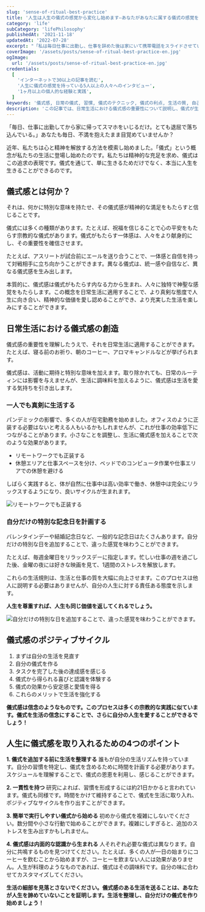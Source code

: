 ```yaml
---
slug: 'sense-of-ritual-best-practice'
title: '人生は人生の儀式の感覚から変化し始めます—あなたがあなたに属する儀式の感覚を構築するのを助けるために'
category: 'life'
subCategory: 'lifePhilosophy'
publishedAt: '2021-11-18'
updatedAt: '2022-07-28'
excerpt: "「私は毎日仕事に出勤し、仕事を辞めた後は家にいて携帯電話をスライドさせています。人生はとても退屈だと感じています。」これはあなたにとっても同じです。毎日目を覚ますと世界が疲れますか？近年、私たちは肉体、心、魂の表現を探求し始めました。儀式感覚という用語は私たちの生活にゆっくりと現れてきました。私たちは精神的な豊かさを追求し始めました。儀式感覚はこの精神を追求するパフォーマンスです。生き残るためだけでなく、生きるために生きるためです。"
coverImage: '/assets/posts/sense-of-ritual-best-practice-en.jpg'
ogImage:
  url: '/assets/posts/sense-of-ritual-best-practice-en.jpg'
credentials:
  [
    'インターネットで30以上の記事を読む',
    '人生に儀式の感覚を持っている5人以上の人々へのインタビュー',
    '1ヶ月以上の個人的な経験と実践',
  ]
keywords: '儀式感, 日常の儀式, 習慣, 儀式のテクニック, 儀式の利点, 生活の質, 自己改善, 精神的成長, 儀式の実践, 儀式の作成'
description: 'この記事では、日常生活における儀式感の重要性について説明し、儀式が生活の質と個人的な満足感を向上させる方法を詳しく述べています。読者が意味のある習慣を作るための実用的なテクニックを提供しています。'
---
```


「毎日、仕事に出勤してから家に帰ってスマホをいじるだけ。とても退屈で落ち込んでいる。」あなたも毎日、不満を抱えたまま目覚めていませんか？

近年、私たちは心と精神を解放する方法を模索し始めました。「儀式」という概念が私たちの生活に登場し始めたのです。私たちは精神的な充足を求め、儀式はこの追求の表現です。儀式を通じて、単に生きるためだけでなく、本当に人生を生きることができるのです。

## 儀式感とは何か？

それは、何かに特別な意味を持たせ、その儀式感が精神的な満足をもたらすと信じることです。

儀式には多くの種類があります。たとえば、祝福を信じることで心の平安をもたらす宗教的な儀式があります。儀式がもたらす一体感は、人々をより献身的にし、その重要性を確信させます。

たとえば、アスリートが試合前にエールを送り合うことで、一体感と自信を持って対戦相手に立ち向かうことができます。異なる儀式は、統一感や自信など、異なる儀式感を生み出します。

本質的に、儀式感は儀式がもたらす内なる力から生まれ、人々に独特で神聖な感覚をもたらします。この概念を日常生活に適用することで、より真剣な態度で人生に向き合い、精神的な価値を愛し認めることができ、より充実した生活を楽しみにすることができます。

## 日常生活における儀式感の創造

儀式感の重要性を理解したうえで、それを日常生活に適用することができます。たとえば、寝る前のお祈り、朝のコーヒー、アロマキャンドルなどが挙げられます。

儀式感は、活動に期待と特別な意味を加えます。取り除かれても、日常のルーティンには影響を与えませんが、生活に調味料を加えるように、儀式感は生活を愛する気持ちを引き出します。

### 一人でも真剣に生活する

パンデミックの影響で、多くの人が在宅勤務を始めました。オフィスのように正装する必要はないと考える人もいるかもしれませんが、これが仕事の効率低下につながることがあります。小さなことを調整し、生活に儀式感を加えることで次のような効果があります。

- リモートワークでも正装する
- 休憩エリアと仕事スペースを分け、ベッドでのコンピュータ作業や仕事エリアでの休憩を避ける

しばらく実践すると、体が自然に仕事中は高い効率で働き、休憩中は完全にリラックスするようになり、良いサイクルが生まれます。

![リモートワークでも正装する](https://i.imgur.com/3OGOTJV.jpg)

### 自分だけの特別な記念日を計画する

バレンタインデーや結婚記念日など、一般的な記念日はたくさんあります。自分だけの特別な日を追加することで、違った感覚を味わうことができます。

たとえば、毎週金曜日をリラックスデーに指定します。忙しい仕事の週を過ごした後、金曜の夜には好きな映画を見て、1週間のストレスを解放します。

これらの生活規則は、生活と仕事の質を大幅に向上させます。このプロセスは他人に説明する必要はありませんが、自分の人生に対する責任ある態度を示します。

**人生を尊重すれば、人生も同じ価値を返してくれるでしょう。**

![自分だけの特別な日を追加することで、違った感覚を味わうことができます。](https://i.imgur.com/RiGo0v1.jpg)

## 儀式感のポジティブサイクル

1. まずは自分の生活を見直す
2. 自分の儀式を作る
3. タスクを完了した後の達成感を感じる
4. 儀式から得られる喜びと認識を体験する
5. 儀式の効果から安定感と愛情を得る
6. これらのメリットで生活を強化する

**儀式感は信念のようなものです。このプロセスは多くの宗教的な実践に似ています。儀式を生活の信念にすることで、さらに自分の人生を愛することができるでしょう！**

## 人生に儀式感を取り入れるための4つのポイント

**1. 儀式を追加する前に生活を整理する**
誰もが自分の生活リズムを持っています。自分の習慣を特定し、儀式を含めるために時間を計画する必要があります。スケジュールを理解することで、儀式の恩恵を利用し、感じることができます。

**2. 一貫性を持つ**
研究によれば、習慣を形成するには約21日かかると言われています。儀式も同様です。時間をかけて維持することで、儀式を生活に取り入れ、ポジティブなサイクルを作り出すことができます。

**3. 簡単で実行しやすい儀式から始める**
初めから儀式を複雑にしないでください。数分間や小さな行動で始めることができます。複雑にしすぎると、追加のストレスを生み出すかもしれません。

**4. 儀式感は内面的な認識から生まれる**
人それぞれ必要な儀式は異なります。自分に共鳴するものを見つけてください。たとえば、多くの人が一日の始まりにコーヒーを飲むことから始めますが、コーヒーを飲まない人には効果がありません。人生が料理のようなものであれば、儀式はその調味料です。自分の味に合わせてカスタマイズしてください。

**生活の細部を見落とさないでください。儀式感のある生活を送ることは、あなたが人生を諦めていないことを証明します。生活を整理し、自分だけの儀式を作り始めましょう！**
